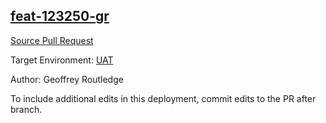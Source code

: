 ## [feat-123250-gr](https://app.salto.io/orgs/d39e3801-354a-4f02-aedd-947684f9f9aa/envs/409252aa-2e5e-4a65-96af-8516068be9aa/deployments/774d15de-0ac1-4f13-91cb-01bcf35ee53d)

[Source Pull Request](https://github.com/workingman/gwr-ntnx-sdf/pull/34)

Target Environment: [UAT](https://app.salto.io/orgs/d39e3801-354a-4f02-aedd-947684f9f9aa/envs/409252aa-2e5e-4a65-96af-8516068be9aa) 

Author: Geoffrey Routledge

To include additional edits in this deployment, commit edits to the PR after branch.